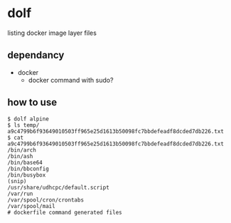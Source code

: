 # dolf

listing docker image layer files

## dependancy

- docker
  - docker command with sudo?

## how to use
```
$ dolf alpine
$ ls temp/
a9c4799b6f93649010503ff965e25d1613b50098fc7bbdefeadf8dcded7db226.txt
$ cat a9c4799b6f93649010503ff965e25d1613b50098fc7bbdefeadf8dcded7db226.txt
/bin/arch
/bin/ash
/bin/base64
/bin/bbconfig
/bin/busybox
(snip)
/usr/share/udhcpc/default.script
/var/run
/var/spool/cron/crontabs
/var/spool/mail
# dockerfile command generated files
```
